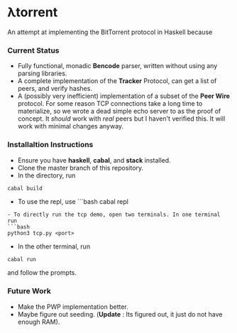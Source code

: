 # λtorrent

An attempt at implementing the BitTorrent protocol in Haskell because 

### Current Status
- Fully functional, monadic **Bencode** parser, written without using any parsing libraries. 
- A complete implementation of the **Tracker** Protocol, can get a list of peers, and verify hashes.
- A (possibly very inefficient) implementation of a subset of the **Peer Wire** protocol. For some reason TCP connections take a long time to materialize, so we wrote a dead simple echo server to as the proof of concept. It _should_ work with _real_ peers but I haven't verified this. It will work with minimal changes anyway. 

### Installaltion Instructions
- Ensure you have **haskell**, **cabal**, and **stack** installed. 
- Clone the master branch of this repository. 
- In the directory, run 
```bash
cabal build
```
- To use the repl, use ```bash
cabal repl
```. This loads all libraries to ghci, can interact with functions. 
- To directly run the tcp demo, open two terminals. In one terminal run
```bash
python3 tcp.py <port>
```
- In the other terminal, run 
```
cabal run
```
and follow the prompts. 

### Future Work
- Make the PWP implementation better. 
- Maybe figure out seeding. (**Update** : Its figured out, it just do not have enough RAM).



